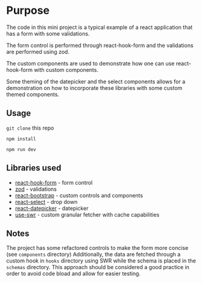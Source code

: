 # Purpose

The code in this mini project is a typical example of a react application that has a form with some validations.

The form control is performed through react-hook-form and the validations are performed using zod.

The custom components are used to demonstrate how one can use react-hook-form with custom components.

Some theming of the datepicker and the select components allows for a demonstration on how to incorporate these libraries with some custom themed components.

## Usage

`git clone` this repo

`npm install`

`npm run dev`

## Libraries used

- [react-hook-form](https://react-hook-form.com/) - form control
- [zod](https://zod.dev/) - validations
- [react-bootstrap](https://react-bootstrap.github.io/) - custom controls and components
- [react-select](https://react-select.com/) - drop down
- [react-datepicker](https://reactdatepicker.com/) - datepicker
- [use-swr](https://swr.vercel.app/) - custom granular fetcher with cache capabilities

## Notes

The project has some refactored controls to make the form more concise (see `components` directory) Additionally, the data are fetched through a custom hook in `hooks` directory using SWR while the schema is placed in the `schemas` directory. This approach should be considered a good practice in order to avoid code bload and allow for easier testing.
